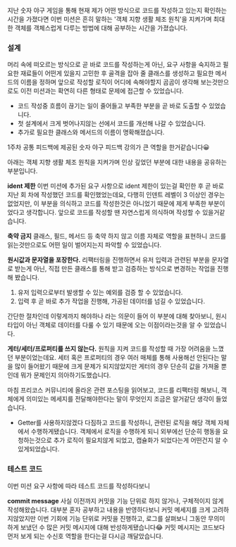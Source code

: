 
지난 숫자 야구 게임을 통해 현재 제가 어떤 방식으로 코드를 작성하고 있는지 확인하는 시간을 가졌다면 이번 미션은 흔히 말하는 '객체 지향 생활 체조 원칙'을 지켜가며 최대한 객체를 객체스럽게 다루는 방법에 대해 공부하는 시간을 가졌습니다.

### 설계
머리 속에 떠오르는 방식으로 곧 바로 코드를 작성하는게 아닌, 요구 사항을 숙지하고 필요한 재료들이 어떤게 있을지 고민한 후 골격을 잡아 줄 클래스를 생성하고 
필요한 메서드의 이름을 정하며 앞으로 작성할 로직이 어디에 속해야할지 곰곰이 생각해 보는것만으로도 이전 미션과는 확연히 다른 형태로 문제에 접근할 수 있었습니다. 

- 코드 작성중 흐름이 끊기는 일이 줄어들고 부족한 부분을 곧 바로 도출할 수 있었습니다.
- 첫 설계에서 크게 벗어나지않는 선에서 코드를 개선해 나갈 수 있었습니다.
- 추가로 필요한 클래스와 메서드의 이름이 명확해졌습니다.

1주차 공통 피드백에 제공된 숫자 야구 피드백 강의가 큰 역할을 한거같습니다😀

아래는 객체 지향 생활 체조 원칙을 지켜가며 인상 깊었던 부분에 대한 내용을 공유하는 부분입니다.

**ident 제한** 
이번 미션에 추가된 요구 사항으로 ident 제한이 있는걸 확인한 후 곧 바로 지난 회 차에 작성했던 코드를 확인했었는데요, 다행히 인덴트 레벨이 3 이상인 경우는 없었지만, 이 부분을 의식하고 코드를 작성한것은 아니었기 때문에 제게 부족한 부분이었다고 생각합니다. 앞으로 코드를 작성할 땐 자연스럽게 의식하며 작성할 수 있을거같습니다.

**축약 금지**
클래스, 필드, 메서드 등 축약 하지 않고 이름 자체로 역할을 표현하니 코드를 읽는것만으로도 어떤 일이 벌어지는지 파악할 수 있었습니다.

**원시값과 문자열을 포장한다.**
리팩터링을 진행하면서 유저 입력과 관련된 부분을 문자열로 받는게 아닌, 직접 만든 클래스를 통해 받고 검증하는 방식으로 변경하는 작업을 진행해 봤습니다.

1. 유저 입력으로부터 발생할 수 있는 예외를 검증 할 수 있었습니다.
2. 입력 후 곧 바로 추가 작업을 진행해, 가공된 데이터를 넘길 수 있었습니다.

간단한 절차인데 이렇게까지 해야하나 라는 의문이 들어 이 부분에 대해 찾아보니, 원시 타입이 아닌 객체로 데이터를 다룰 수 있기 때문에 오는 이점이라는것을 알 수 있었습니다.

**게터/세터/프로퍼티를 쓰지 않는다.**
원칙을 지켜 코드를 작성할 때 가장 어려움을 느꼈던 부분이었는데요. 세터 혹은 프로퍼티의 경우 여러 매체를 통해 사용해선 안된다는 말을 많이 들어왔기 때문에 크게 문제가 되지않았지만 게터의 경우 단순히 값을 가져올 뿐인데 뭐가 문제인지 의아하기도했습니다.

마침 프리코스 커뮤니티에 올라온 관련 포스팅을 읽어보고, 코드를 리팩터링 해보니, 객체에게 의미있는 메세지를 전달해야한다는 말이 무엇인지 조금은 알거같단 생각이 들었습니다.

- Getter를 사용하지않겠다 다짐하고 코드를 작성하니, 관련된 로직을 해당 객체 자체에서 수행하게됐습니다.
  객체에서 로직을 수행하게 되니 외부에선 단순히 행동을 요청하는것으로 추가 로직이 필요치않게 되었고, 캡슐화가 되었다는게 어떤건지 알 수 있게되었습니다.

### 테스트 코드
이번 미션 요구 사항에 따라 테스트 코드를 작성하다보니 

**commit message**
사실 이전까지 커밋을 기능 단위로 하지 않거나, 구체적이지 않게 작성해왔습니다. 대부분 혼자 공부하고 내용을 반영하다보니 커밋 메세지를 크게 고려하지않았지만 이번 기회에 기능 단위로 커밋을 진행하고, 로그를 살펴보니 그동안 무의미하게 보냈던 수 많은 커밋 메시지에 대해 반성하게됐습니다😂
커밋 메시지는 코드보다 먼저 보게 되는 수신호 역할을 한다는걸 다시금 깨달았습니다.


